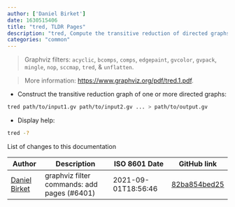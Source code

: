 ```yaml
---
author: ['Daniel Birket']
date: 1630515406
title: "tred, TLDR Pages"
description: "tred, Compute the transitive reduction of directed graphs."
categories: "common"
---
```

> Graphviz filters: `acyclic`, `bcomps`, `comps`, `edgepaint`, `gvcolor`, `gvpack`, `mingle`, `nop`, `sccmap`, `tred`, & `unflatten`.

> More information: <https://www.graphviz.org/pdf/tred.1.pdf>.

- Construct the transitive reduction graph of one or more directed graphs:

```bash
tred path/to/input1.gv path/to/input2.gv ... > path/to/output.gv
```

- Display help:

```bash
tred -?
```
List of changes to this documentation


Author | Description | ISO 8601 Date | GitHub link
------|-----|-----|-----
[Daniel Birket](mailto:danielb@birket.com) | graphviz filter commands: add pages (#6401) | 2021-09-01T18:56:46 | [82ba854bed25](https://github.com/tldr-pages/tldr/commit/82ba854bed25dc95a93aec9bdbc5e97f7badf080)

